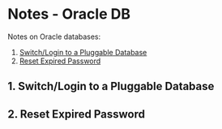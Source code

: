 # Notes - Oracle DB

Notes on Oracle databases:

  1. [Switch/Login to a Pluggable Database](#1-switchlogin-to-a-pluggable-database)
  2. [Reset Expired Password](#2-reset-expired-password)


## 1. Switch/Login to a Pluggable Database


## 2. Reset Expired Password


